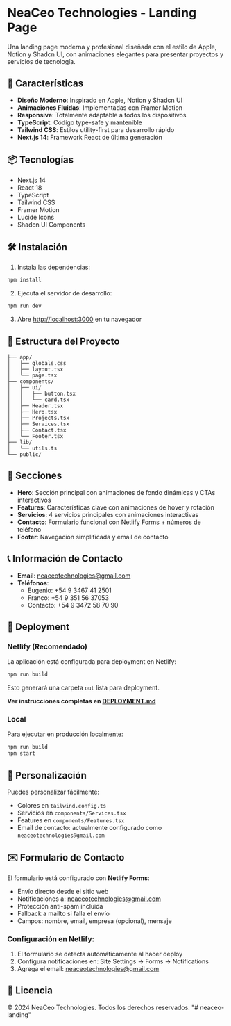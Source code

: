 # NeaCeo Technologies - Landing Page

Una landing page moderna y profesional diseñada con el estilo de Apple, Notion y Shadcn UI, con animaciones elegantes para presentar proyectos y servicios de tecnología.

## 🚀 Características

- **Diseño Moderno**: Inspirado en Apple, Notion y Shadcn UI
- **Animaciones Fluidas**: Implementadas con Framer Motion
- **Responsive**: Totalmente adaptable a todos los dispositivos
- **TypeScript**: Código type-safe y mantenible
- **Tailwind CSS**: Estilos utility-first para desarrollo rápido
- **Next.js 14**: Framework React de última generación

## 📦 Tecnologías

- Next.js 14
- React 18
- TypeScript
- Tailwind CSS
- Framer Motion
- Lucide Icons
- Shadcn UI Components

## 🛠️ Instalación

1. Instala las dependencias:
```bash
npm install
```

2. Ejecuta el servidor de desarrollo:
```bash
npm run dev
```

3. Abre [http://localhost:3000](http://localhost:3000) en tu navegador

## 📁 Estructura del Proyecto

```
├── app/
│   ├── globals.css
│   ├── layout.tsx
│   └── page.tsx
├── components/
│   ├── ui/
│   │   ├── button.tsx
│   │   └── card.tsx
│   ├── Header.tsx
│   ├── Hero.tsx
│   ├── Projects.tsx
│   ├── Services.tsx
│   ├── Contact.tsx
│   └── Footer.tsx
├── lib/
│   └── utils.ts
└── public/
```

## 🎨 Secciones

- **Hero**: Sección principal con animaciones de fondo dinámicas y CTAs interactivos
- **Features**: Características clave con animaciones de hover y rotación
- **Servicios**: 4 servicios principales con animaciones interactivas
- **Contacto**: Formulario funcional con Netlify Forms + números de teléfono
- **Footer**: Navegación simplificada y email de contacto

## 📞 Información de Contacto

- **Email**: neaceotechnologies@gmail.com
- **Teléfonos**:
  - Eugenio: +54 9 3467 41 2501
  - Franco: +54 9 351 56 37053
  - Contacto: +54 9 3472 58 70 90

## 🚀 Deployment

### Netlify (Recomendado)

La aplicación está configurada para deployment en Netlify:

```bash
npm run build
```

Esto generará una carpeta `out` lista para deployment.

**Ver instrucciones completas en [DEPLOYMENT.md](./DEPLOYMENT.md)**

### Local

Para ejecutar en producción localmente:

```bash
npm run build
npm start
```

## 📝 Personalización

Puedes personalizar fácilmente:
- Colores en `tailwind.config.ts`
- Servicios en `components/Services.tsx`
- Features en `components/Features.tsx`
- Email de contacto: actualmente configurado como `neaceotechnologies@gmail.com`

## ✉️ Formulario de Contacto

El formulario está configurado con **Netlify Forms**:
- Envío directo desde el sitio web
- Notificaciones a: neaceotechnologies@gmail.com
- Protección anti-spam incluida
- Fallback a mailto si falla el envío
- Campos: nombre, email, empresa (opcional), mensaje

### Configuración en Netlify:
1. El formulario se detecta automáticamente al hacer deploy
2. Configura notificaciones en: Site Settings → Forms → Notifications
3. Agrega el email: neaceotechnologies@gmail.com

## 📄 Licencia

© 2024 NeaCeo Technologies. Todos los derechos reservados.
"# neaceo-landing" 
